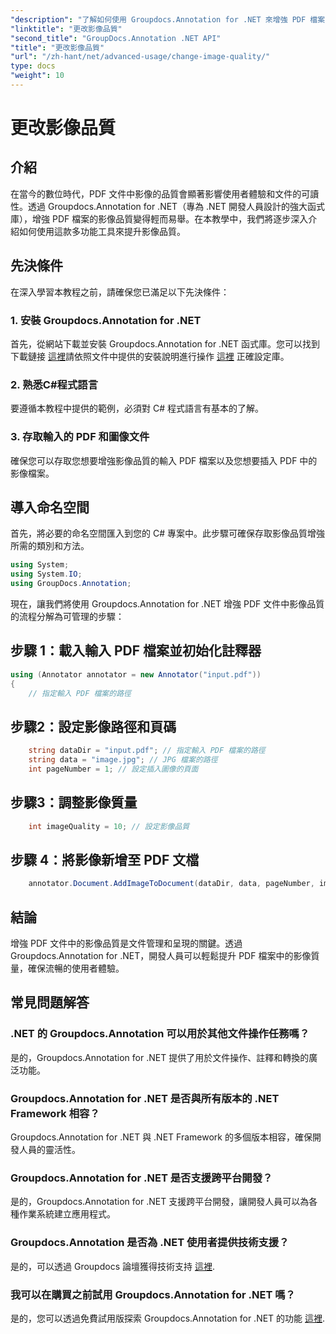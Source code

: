 ```yaml
---
"description": "了解如何使用 Groupdocs.Annotation for .NET 來增強 PDF 檔案中的影像品質。請按照我們的逐步指南進行操作。"
"linktitle": "更改影像品質"
"second_title": "GroupDocs.Annotation .NET API"
"title": "更改影像品質"
"url": "/zh-hant/net/advanced-usage/change-image-quality/"
type: docs
"weight": 10
---
```


# 更改影像品質

## 介紹
在當今的數位時代，PDF 文件中影像的品質會顯著影響使用者體驗和文件的可讀性。透過 Groupdocs.Annotation for .NET（專為 .NET 開發人員設計的強大函式庫），增強 PDF 檔案的影像品質變得輕而易舉。在本教學中，我們將逐步深入介紹如何使用這款多功能工具來提升影像品質。
## 先決條件
在深入學習本教程之前，請確保您已滿足以下先決條件：
### 1. 安裝 Groupdocs.Annotation for .NET
首先，從網站下載並安裝 Groupdocs.Annotation for .NET 函式庫。您可以找到下載鏈接 [這裡](https://releases.groupdocs.com/annotation/net/)請依照文件中提供的安裝說明進行操作 [這裡](https://tutorials.groupdocs.com/annotation/net/) 正確設定庫。
### 2. 熟悉C#程式語言
要遵循本教程中提供的範例，必須對 C# 程式語言有基本的了解。
### 3. 存取輸入的 PDF 和圖像文件
確保您可以存取您想要增強影像品質的輸入 PDF 檔案以及您想要插入 PDF 中的影像檔案。

## 導入命名空間
首先，將必要的命名空間匯入到您的 C# 專案中。此步驟可確保存取影像品質增強所需的類別和方法。

```csharp
using System;
using System.IO;
using GroupDocs.Annotation;
```

現在，讓我們將使用 Groupdocs.Annotation for .NET 增強 PDF 文件中影像品質的流程分解為可管理的步驟：
## 步驟 1：載入輸入 PDF 檔案並初始化註釋器
```csharp
using (Annotator annotator = new Annotator("input.pdf"))
{
    // 指定輸入 PDF 檔案的路徑
```
## 步驟2：設定影像路徑和頁碼
```csharp
    string dataDir = "input.pdf"; // 指定輸入 PDF 檔案的路徑
    string data = "image.jpg"; // JPG 檔案的路徑
    int pageNumber = 1; // 設定插入圖像的頁面
```
## 步驟3：調整影像質量
```csharp
    int imageQuality = 10; // 設定影像品質
```
## 步驟 4：將影像新增至 PDF 文檔
```csharp
    annotator.Document.AddImageToDocument(dataDir, data, pageNumber, imageQuality);
```

## 結論
增強 PDF 文件中的影像品質是文件管理和呈現的關鍵。透過 Groupdocs.Annotation for .NET，開發人員可以輕鬆提升 PDF 檔案中的影像質量，確保流暢的使用者體驗。
## 常見問題解答
### .NET 的 Groupdocs.Annotation 可以用於其他文件操作任務嗎？
是的，Groupdocs.Annotation for .NET 提供了用於文件操作、註釋和轉換的廣泛功能。
### Groupdocs.Annotation for .NET 是否與所有版本的 .NET Framework 相容？
Groupdocs.Annotation for .NET 與 .NET Framework 的多個版本相容，確保開發人員的靈活性。
### Groupdocs.Annotation for .NET 是否支援跨平台開發？
是的，Groupdocs.Annotation for .NET 支援跨平台開發，讓開發人員可以為各種作業系統建立應用程式。
### Groupdocs.Annotation 是否為 .NET 使用者提供技術支援？
是的，可以透過 Groupdocs 論壇獲得技術支持 [這裡](https://forum。groupdocs.com/c/annotation/10).
### 我可以在購買之前試用 Groupdocs.Annotation for .NET 嗎？
是的，您可以透過免費試用版探索 Groupdocs.Annotation for .NET 的功能 [這裡](https://releases。groupdocs.com/).